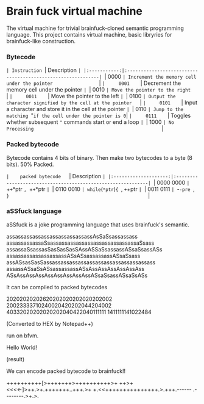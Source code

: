 # Brain fuck virtual machine

The virtual machine for trivial brainfuck-cloned semantic programming language.
This project contains virtual machine, basic libryries for brainfuck-like construction.
	
		
		
### Bytecode

`| Instruction `| Description                                                 `|
|:-----------:|:------------------------------------------------------------|
`|     0000    `| Increment the memory cell under the pointer                 `|
`|     0001    `| Decrement the memory cell under the pointer                 `|
`|     0010    `| Move the pointer to the right                               `|
`|     0011    `| Move the pointer to the left                                `|
`|     0100    `| Output the character signified by the cell at the pointer   `|
`|     0101    `| Input a character and store it in the cell at the pointer   `|
`|     0110    `| Jump to the matching `"` if the cell under the pointer is 0 `|
`|     0111    `| Toggles whether subsequent `"` commands start or end a loop `|
`|     1000    `| No Processing                                               `|


### Packed bytecode

Bytecode contains 4 bits of binary.
Then make two bytecodes to a byte (8 bits).
50% Packed.

`|    packed bytecode   `| Description                                                 `|
|:--------------------:|:------------------------------------------------------------|
`|     0000 0000        `| `+`+`*ptr  `, `+`+`*ptr                                            `|
`|     0110 0010        `| while`(`*ptr`)`{ `,  `+`+ptr                                       `|
`|     0011 0111        `| `-`-pre `, `}                                                   `|


### aSSfuck language

aSSfuck is a joke programming language that uses brainfuck's semantic.


assassassassassassassassassassAsSaSsassassass
assassassassaSsassassassassassassassassassassaSsass
assassaSsassasSasSasSasSAssASSaSsassassASsaSsassASs
assassassassassassassASsASsassassassASsaSsass
assASsasSasSassassassassassassassassassassassassass
assassASsaSsASsassassassASsAssAssAssAssAssAss
ASsAssAssAssAssAssAssAssAssASsaSsassASsaSsASs


It can be compiled to packed bytecodes

20202020202620202020202020202002
20023333710240020420202044204002
40332020202020202040422040111111
1411111141022484

(Converted to HEX by Notepad++)

run on bfvm.

Hello World!

(result)


We can encode packed bytecode to brainfuck!!

++++++++++[>+++++++>++++++++++>+
++>+<<<<-]>++.>+.+++++++..+++.>+
+.<<+++++++++++++++.>.+++.------
.--------.>+.>.
